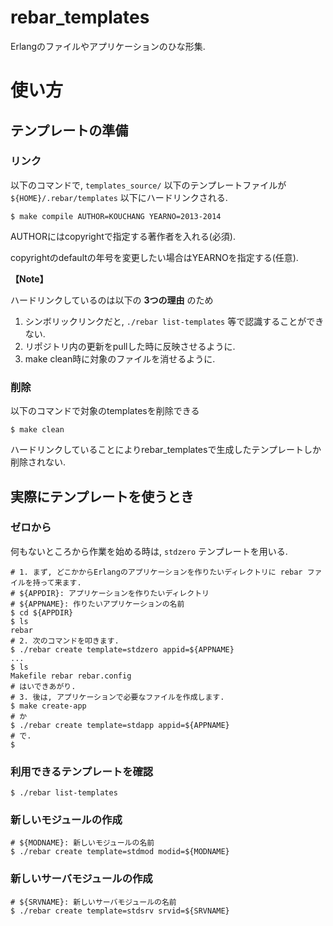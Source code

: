 rebar_templates
===============

Erlangのファイルやアプリケーションのひな形集.

# 使い方

## テンプレートの準備

### リンク

以下のコマンドで, ```templates_source/``` 以下のテンプレートファイルが ```${HOME}/.rebar/templates``` 以下にハードリンクされる.

```shell
$ make compile AUTHOR=KOUCHANG YEARNO=2013-2014
```

AUTHORにはcopyrightで指定する著作者を入れる(必須).

copyrightのdefaultの年号を変更したい場合はYEARNOを指定する(任意).

**【Note】**

ハードリンクしているのは以下の **3つの理由** のため

1. シンボリックリンクだと, ```./rebar list-templates``` 等で認識することができない.
2. リポジトリ内の更新をpullした時に反映させるように.
3. make clean時に対象のファイルを消せるように.

### 削除

以下のコマンドで対象のtemplatesを削除できる

```shell
$ make clean
```

ハードリンクしていることによりrebar_templatesで生成したテンプレートしか削除されない.

## 実際にテンプレートを使うとき

### ゼロから

何もないところから作業を始める時は,  ```stdzero``` テンプレートを用いる.

```shell
# 1. まず, どこかからErlangのアプリケーションを作りたいディレクトリに rebar ファイルを持って来ます.
# ${APPDIR}: アプリケーションを作りたいディレクトリ
# ${APPNAME}: 作りたいアプリケーションの名前
$ cd ${APPDIR}
$ ls
rebar
# 2. 次のコマンドを叩きます.
$ ./rebar create template=stdzero appid=${APPNAME}
...
$ ls
Makefile rebar rebar.config
# はいできあがり.
# 3. 後は, アプリケーションで必要なファイルを作成します.
$ make create-app
# か
$ ./rebar create template=stdapp appid=${APPNAME}
# で.
$
```

### 利用できるテンプレートを確認

```shell
$ ./rebar list-templates
```

### 新しいモジュールの作成

```shell
# ${MODNAME}: 新しいモジュールの名前
$ ./rebar create template=stdmod modid=${MODNAME}
```

### 新しいサーバモジュールの作成

```shel
# ${SRVNAME}: 新しいサーバモジュールの名前
$ ./rebar create template=stdsrv srvid=${SRVNAME}
```

